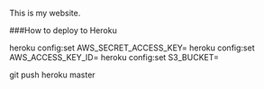 This is my website.

###How to deploy to Heroku

heroku config:set AWS_SECRET_ACCESS_KEY=
heroku config:set AWS_ACCESS_KEY_ID=
heroku config:set S3_BUCKET=


git push heroku master